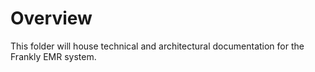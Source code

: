 # Overview

This folder will house technical and architectural documentation for the Frankly EMR system.
